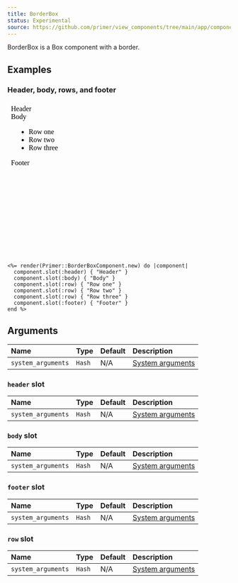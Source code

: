 ```yaml
---
title: BorderBox
status: Experimental
source: https://github.com/primer/view_components/tree/main/app/components/primer/border_box_component.rb
---
```


<!-- Warning: AUTO-GENERATED file, do not edit. Add code comments to your Ruby instead <3 -->

BorderBox is a Box component with a border.

## Examples

### Header, body, rows, and footer

<iframe style="width: 100%; border: 0px; height: 350px;" srcdoc="<html><head><link href='https://unpkg.com/@primer/css/dist/primer.css' rel='stylesheet'></head><body><div class='Box '>    <div class='Box-header '>      Header</div>    <div class='Box-body '>      Body</div>    <ul>        <li class='Box-row '>          Row one</li>        <li class='Box-row '>          Row two</li>        <li class='Box-row '>          Row three</li>    </ul>    <div class='Box-footer '>      Footer</div></div></body></html>"></iframe>

```erb
<%= render(Primer::BorderBoxComponent.new) do |component|
  component.slot(:header) { "Header" }
  component.slot(:body) { "Body" }
  component.slot(:row) { "Row one" }
  component.slot(:row) { "Row two" }
  component.slot(:row) { "Row three" }
  component.slot(:footer) { "Footer" }
end %>
```

## Arguments

| Name | Type | Default | Description |
| :- | :- | :- | :- |
| `system_arguments` | `Hash` | N/A | [System arguments](/system-arguments) |

### `header` slot

| Name | Type | Default | Description |
| :- | :- | :- | :- |
| `system_arguments` | `Hash` | N/A | [System arguments](/system-arguments) |

### `body` slot

| Name | Type | Default | Description |
| :- | :- | :- | :- |
| `system_arguments` | `Hash` | N/A | [System arguments](/system-arguments) |

### `footer` slot

| Name | Type | Default | Description |
| :- | :- | :- | :- |
| `system_arguments` | `Hash` | N/A | [System arguments](/system-arguments) |

### `row` slot

| Name | Type | Default | Description |
| :- | :- | :- | :- |
| `system_arguments` | `Hash` | N/A | [System arguments](/system-arguments) |
